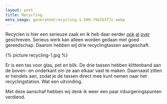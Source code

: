 ```yaml
---
layout: post
title: Recycling
meta_image: generated/recycling-1-500-79afb377c.webp
---
```


Recyclen is hier een serieuze zaak en ik heb daar eerder [ook](https://roaldin.ch/oudpapier) [al](https://roaldin.ch/afvalzakken) [over](https://roaldin.ch/oud-papier-2) geschreven. Serieus werk kan alleen worden gedaan met goed gereedschap. Daarom hebben wij drie recyclingtassen aangeschaft.

{% picture recycling-1.jpg %}

Er is een tas voor glas, pet en blik. De drie tassen hebben klittenband aan de boven- en onderkant om ze aan elkaar vast te maken. Daarnaast zitten er hendels aan, zodat je de tassen direct mee kunt nemen naar het recyclingstation. Wat een uitvinding.

Met deze aanschaf hebben wij denk ik weer een paar inburgeringspunten verdiend.
